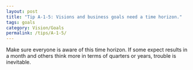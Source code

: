 ```yaml
---
layout: post
title: "Tip A-1-5: Visions and business goals need a time horizon."
tags: goals
category: Vision/Goals
permalink: /tips/A-1-5/
---
```

Make sure everyone is aware of this time horizon. If some expect results in a month and others think more in terms of quarters or years, trouble is inevitable.